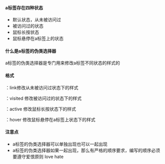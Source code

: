 #### a标签存在四种状态

* 默认状态，从未被访问过
* 被访问过的状态
* 鼠标长按状态
* 鼠标悬停在a标签上的状态

#### 什么是a标签的伪类选择器

a标签的伪类选择器是专门用来修改a标签不同状态的样式的

#### 格式

：link修改从未被访问过状态下的样式

：visited 修改被访问过的状态下的样式

：active 修改鼠标长按状态下的样式

：hover 修改鼠标悬停在a标签上状态下的样式

#### 注意点

* a标签的伪类选择器可以单独出现也可以一起出现
* a标签的伪类选择器如果一起出现，那么有严格的顺序要求，编写的顺序必须要遵守爱恨原则 love hate



